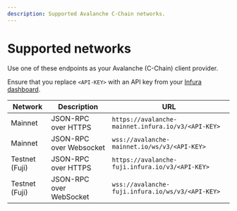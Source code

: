 ```yaml
---
description: Supported Avalanche C-Chain networks.
---
```


# Supported networks

Use one of these endpoints as your Avalanche (C-Chain) client provider.

Ensure that you replace `<API-KEY>` with an API key from your [Infura dashboard](https://infura.io/dashboard).

| Network        | Description             | URL                                                |
|----------------|-------------------------|----------------------------------------------------|
| Mainnet        | JSON-RPC over HTTPS     | `https://avalanche-mainnet.infura.io/v3/<API-KEY>` |
| Mainnet        | JSON-RPC over Websocket | `wss://avalanche-mainnet.io/ws/v3/<API-KEY>`       |
| Testnet (Fuji) | JSON-RPC over HTTPS     | `https://avalanche-fuji.infura.io/v3/<API-KEY>`    |
| Testnet (Fuji) | JSON-RPC over WebSocket | `wss://avalanche-fuji.infura.io/ws/v3/<API-KEY>`   |
